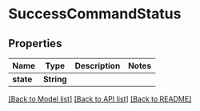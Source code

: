 # SuccessCommandStatus

## Properties

Name | Type | Description | Notes
------------ | ------------- | ------------- | -------------
**state** | **String** |  | 

[[Back to Model list]](../README.md#documentation-for-models) [[Back to API list]](../README.md#documentation-for-api-endpoints) [[Back to README]](../README.md)


